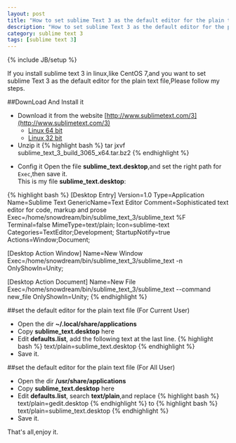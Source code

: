 ```yaml
---
layout: post
title: "How to set sublime Text 3 as the default editor for the plain text file"
description: "How to set sublime Text 3 as the default editor for the plain text file"
category: sublime text 3
tags: [sublime text 3]
---
```

{% include JB/setup %}

If you install sublime text 3 in linux,like CentOS 7,and you want to set sublime Text 3 as the default editor for the plain text file,Please follow my steps.

##DownLoad And Install it
*  Download it from the website [http://www.sublimetext.com/3](http://www.sublimetext.com/3)
     * [Linux 64 bit](http://c758482.r82.cf2.rackcdn.com/sublime_text_3_build_3065_x64.tar.bz2)  
     * [Linux 32 bit](http://c758482.r82.cf2.rackcdn.com/sublime_text_3_build_3065_x32.tar.bz2)
*  Unzip it 
{% highlight bash %} 
tar jxvf sublime_text_3_build_3065_x64.tar.bz2
{% endhighlight %}
<!-- more -->

*  Config it
Open the file **sublime_text.desktop**,and set the right path for `Exec`,then save it.     
This is my file **sublime_text.desktop**:

{% highlight bash %} 
[Desktop Entry]
Version=1.0
Type=Application
Name=Sublime Text
GenericName=Text Editor
Comment=Sophisticated text editor for code, markup and prose
Exec=/home/snowdream/bin/sublime_text_3/sublime_text %F
Terminal=false
MimeType=text/plain;
Icon=sublime-text
Categories=TextEditor;Development;
StartupNotify=true
Actions=Window;Document;

[Desktop Action Window]
Name=New Window
Exec=/home/snowdream/bin/sublime_text_3/sublime_text -n
OnlyShowIn=Unity;

[Desktop Action Document]
Name=New File
Exec=/home/snowdream/bin/sublime_text_3/sublime_text --command new_file
OnlyShowIn=Unity;
{% endhighlight %}

##set the default editor for the plain text file (For Current User)
*  Open the dir **~/.local/share/applications**
*  Copy **sublime_text.desktop** here
*  Edit **defaults.list**, add the following text at the last line.
{% highlight bash %} 
text/plain=sublime_text.desktop
{% endhighlight %}
*  Save it.

##set the default editor for the plain text file (For All User)
*  Open the dir **/usr/share/applications**
*  Copy **sublime_text.desktop** here
*  Edit **defaults.list**, search **text/plain**,and replace 
{% highlight bash %} 
text/plain=gedit.desktop
{% endhighlight %}
to
{% highlight bash %} 
text/plain=sublime_text.desktop
{% endhighlight %}
*  Save it.

That's all,enjoy it.
